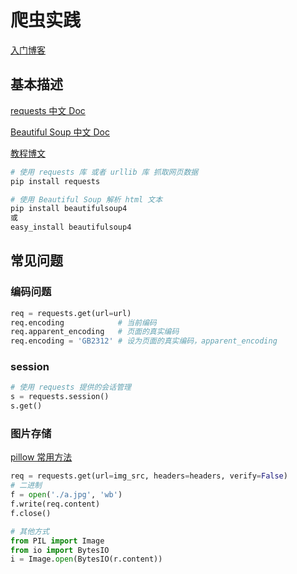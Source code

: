 # 爬虫实践

[入门博客](https://cuijiahua.com/blog/spider/)

## 基本描述

[requests 中文 Doc](https://cn.python-requests.org/zh_CN/latest/)

[Beautiful Soup 中文 Doc](https://beautifulsoup.readthedocs.io/zh_CN/latest/)

[教程博文](https://blog.csdn.net/c406495762/article/details/78123502)

```python
# 使用 requests 库 或者 urllib 库 抓取网页数据
pip install requests

# 使用 Beautiful Soup 解析 html 文本
pip install beautifulsoup4
或
easy_install beautifulsoup4


```

## 常见问题

### 编码问题

```python
req = requests.get(url=url)
req.encoding            # 当前编码
req.apparent_encoding   # 页面的真实编码
req.encoding = 'GB2312' # 设为页面的真实编码，apparent_encoding
```

### session

```python
# 使用 requests 提供的会话管理
s = requests.session()
s.get()

```

### 图片存储

[pillow 常用方法](https://www.cnblogs.com/chimeiwangliang/p/7130434.html)

```python
req = requests.get(url=img_src, headers=headers, verify=False)
# 二进制
f = open('./a.jpg', 'wb')
f.write(req.content)
f.close()

# 其他方式
from PIL import Image
from io import BytesIO
i = Image.open(BytesIO(r.content))

```

